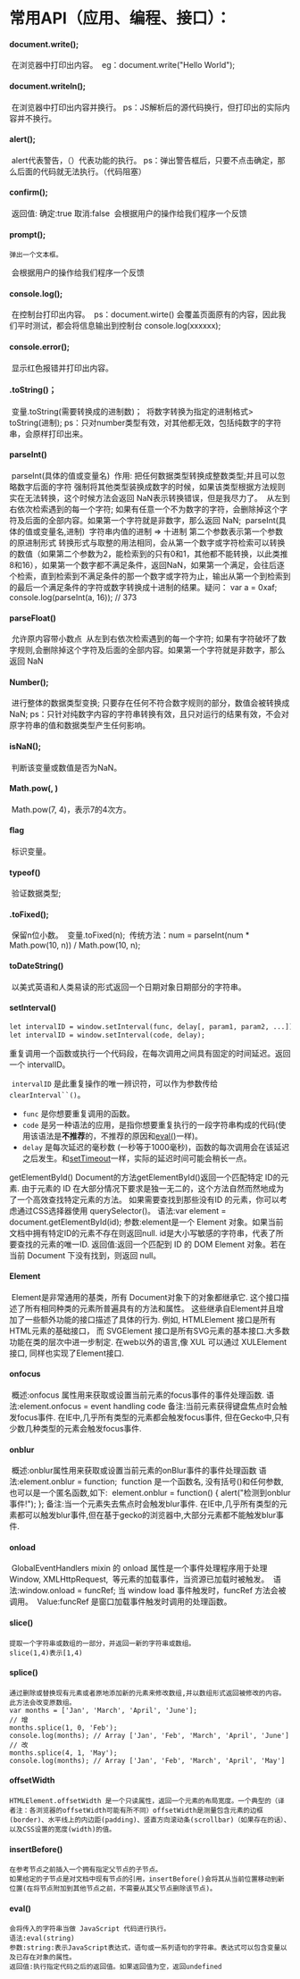 # 常用API（应用、编程、接口）： 

#### document.write();
​	在浏览器中打印出内容。
​		eg：document.write("Hello World");

#### document.writeln();
​	在浏览器中打印出内容并换行。
​		ps：JS解析后的源代码换行，但打印出的实际内容并不换行。

#### alert();
​	alert代表警告，（）代表功能的执行。
​		ps：弹出警告框后，只要不点击确定，那么后面的代码就无法执行。（代码阻塞）

#### confirm();
​	返回值:	确定:true 取消:false
​	会根据用户的操作给我们程序一个反馈

#### prompt();
	弹出一个文本框。
​	会根据用户的操作给我们程序一个反馈

#### console.log();
​	在控制台打印出内容。
​		ps：document.wirte() 会覆盖页面原有的内容，因此我们平时测试，都会将信息输出到控制台  console.log(xxxxxx);

#### console.error();
​	显示红色报错并打印出内容。

#### .toString()；
​	变量.toString(需要转换成的进制数)；
​		将数字转换为指定的进制格式> toString(进制);
​			ps：只对number类型有效，对其他都无效，包括纯数字的字符串，会原样打印出来。

#### parseInt()
​	parseInt(具体的值或变量名)
​		作用: 把任何数据类型转换成整数类型;并且可以忽略数字后面的字符
​		强制将其他类型装换成数字的时候，如果该类型根据方法规则实在无法转换，这个时候方法会返回	NaN表示转换错误，但是我尽力了。
​		从左到右依次检索遇到的每一个字符; 如果有任意一个不为数字的字符，会删除掉这个字符及后面的全部内容。如果第一个字符就是非数字，那么返回 NaN;
​	parseInt(具体的值或变量名,进制)
​		字符串内值的进制 => 十进制
​		第二个参数表示第一个参数的原进制形式
​		转换形式与取整的用法相同，会从第一个数字或字符检索可以转换的数值（如果第二个参数为2，能检索到的只有0和1，其他都不能转换，以此类推8和16），如果第一个数字都不满足条件，返回NaN，如果第一个满足，会往后逐个检索，直到检索到不满足条件的那一个数字或字符为止，输出从第一个到检索到的最后一个满足条件的字符或数字转换成十进制的结果。
​		疑问：
var a = 0xaf;
console.log(parseInt(a, 16)); // 373

#### parseFloat()
​	允许原内容带小数点
​	从左到右依次检索遇到的每一个字符; 如果有字符破坏了数字规则,会删除掉这个字符及后面的全部内容。如果第一个字符就是非数字，那么返回 NaN

#### Number();
​	进行整体的数据类型变换; 只要存在任何不符合数字规则的部分，数值会被转换成NaN;
​		ps：只针对纯数字内容的字符串转换有效，且只对运行的结果有效，不会对原字符串的值和数据类型产生任何影响。

#### isNaN();
​	判断该变量或数值是否为NaN。

#### Math.pow(, )
​	Math.pow(7, 4)，表示7的4次方。

#### flag
​	标识变量。

#### typeof()
​	验证数据类型;

#### .toFixed();
​	保留n位小数。
​		变量.toFixed(n);
​		传统方法：num = parseInt(num * Math.pow(10, n)) / Math.pow(10, n);
​			
#### toDateString()
​	以美式英语和人类易读的形式返回一个日期对象日期部分的字符串。

#### setInterval()
```html
let intervalID = window.setInterval(func, delay[, param1, param2, ...]);
let intervalID = window.setInterval(code, delay);
```

​	重复调用一个函数或执行一个代码段，在每次调用之间具有固定的时间延迟。返回一个 intervalID。

​	`intervalID` 是此重复操作的唯一辨识符，可以作为参数传给`clearInterval``()`。

- `func` 是你想要重复调用的函数。
- `code` 是另一种语法的应用，是指你想要重复执行的一段字符串构成的代码(使用该语法是**不推荐**的，不推荐的原因和[eval()](https://developer.mozilla.org/en-US/docs/JavaScript/Reference/Global_Objects/eval#Don't_use_eval!)一样)。
- `delay` 是每次延迟的毫秒数 (一秒等于1000毫秒)，函数的每次调用会在该延迟之后发生。和[setTimeout](https://developer.mozilla.org/en-US/docs/DOM/window.setTimeout#Minimum_delay_and_timeout_nesting)一样，实际的延迟时间可能会稍长一点。

getElementById()
	Document的方法getElementById()返回一个匹配特定 ID的元素. 由于元素的 ID 在大部分情况下要求是独一无二的，这个方法自然而然地成为了一个高效查找特定元素的方法。
	如果需要查找到那些没有ID 的元素，你可以考虑通过CSS选择器使用 querySelector()。
	语法:var element = document.getElementById(id);
	参数:element是一个 Element 对象。如果当前文档中拥有特定ID的元素不存在则返回null.
		id是大小写敏感的字符串，代表了所要查找的元素的唯一ID.
	返回值:返回一个匹配到 ID 的 DOM Element 对象。若在当前 Document 下没有找到，则返回 null。

#### Element
​	Element是非常通用的基类，所有 Document对象下的对象都继承它. 这个接口描述了所有相同种类的元素所普遍具有的方法和属性。 这些继承自Element并且增加了一些额外功能的接口描述了具体的行为. 例如,  HTMLElement 接口是所有HTML元素的基础接口， 而 SVGElement 接口是所有SVG元素的基本接口.大多数功能在类的层次中进一步制定.
​	在web以外的语言,像 XUL 可以通过 XULElement 接口, 同样也实现了Element接口.

#### onfocus
​	概述:onfocus 属性用来获取或设置当前元素的focus事件的事件处理函数.
​	语法:element.onfocus = event handling code
​	备注:当前元素获得键盘焦点时会触发focus事件.
​		在IE中,几乎所有类型的元素都会触发focus事件, 但在Gecko中,只有少数几种类型的元素会触发focus事件.

#### onblur
​	概述:onblur属性用来获取或设置当前元素的onBlur事件的事件处理函数
​	语法:element.onblur = function;
​		function 是一个函数名, 没有括号()和任何参数,也可以是一个匿名函数,如下:
​		element.onblur = function() { alert("检测到onblur事件!"); };
​	备注:当一个元素失去焦点时会触发blur事件.
​		在IE中,几乎所有类型的元素都可以触发blur事件,但在基于gecko的浏览器中,大部分元素都不能触发blur事件.

#### onload
​	GlobalEventHandlers mixin 的 onload 属性是一个事件处理程序用于处理Window, XMLHttpRequest, <img> 等元素的加载事件，当资源已加载时被触发。
​	语法:window.onload = funcRef;
​		当 window  load  事件触发时，funcRef 方法会被调用。
​	Value:funcRef 是窗口加载事件触发时调用的处理函数。

#### slice()
	提取一个字符串或数组的一部分，并返回一新的字符串或数组。
	slice(1,4)表示[1,4)

#### splice()
	通过删除或替换现有元素或者原地添加新的元素来修改数组,并以数组形式返回被修改的内容。此方法会改变原数组。
	var months = ['Jan', 'March', 'April', 'June'];
	// 增
	months.splice(1, 0, 'Feb');
	console.log(months); // Array ['Jan', 'Feb', 'March', 'April', 'June']
	// 改
	months.splice(4, 1, 'May');
	console.log(months); // Array ['Jan', 'Feb', 'March', 'April', 'May']

#### offsetWidth
	HTMLElement.offsetWidth 是一个只读属性，返回一个元素的布局宽度。一个典型的（译者注：各浏览器的offsetWidth可能有所不同）offsetWidth是测量包含元素的边框(border)、水平线上的内边距(padding)、竖直方向滚动条(scrollbar)（如果存在的话）、以及CSS设置的宽度(width)的值。

#### insertBefore()
	在参考节点之前插入一个拥有指定父节点的子节点。
	如果给定的子节点是对文档中现有节点的引用，insertBefore()会将其从当前位置移动到新位置(在将节点附加到其他节点之前，不需要从其父节点删除该节点)。

#### eval()
	会将传入的字符串当做 JavaScript 代码进行执行。
	语法:eval(string)
	参数:string:表示JavaScript表达式，语句或一系列语句的字符串。表达式可以包含变量以及已存在对象的属性。
	返回值:执行指定代码之后的返回值。如果返回值为空，返回undefined